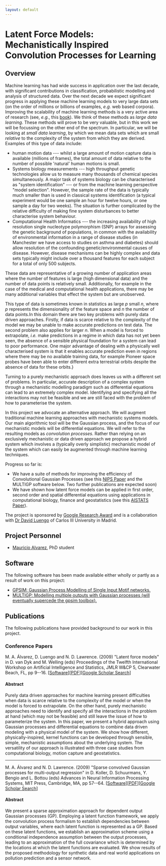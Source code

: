 ```yaml
---
layout: default
---
```


Latent Force Models: Mechanistically Inspired Convolution Processes for Learning
================================================================================

Overview
--------

Machine learning has had wide success in application over the last
decade, with significant contributions in classification, probabilistic
modelling and analysis of structured data. Over the next decade we
expect significant progress in applying these machine learning models to
very large data sets (on the order of millions or billions of examples,
*e.g.* web based corpora). Improving the scalability of machine learning
methods is a very active area of research (see, *e.g.*, this
[book](#Bottou:lskm07)). We think of these methods as *large data
learning*. These methods will prove to be very valuable, but in this
work we will be focussing on the other end of the spectrum. In
particular, we will be looking at *small data learning*, by which we
mean data sets which are small *relative* to the complexity of the
system from which they are derived. Examples of this type of data
include:

-   human motion data --- whilst a large amount of motion capture data
    is available (millions of frames), the total amount of data relative
    to the number of possible 'natural' human motions is small.
-   Systems biology measurements --- high throughput genetic
    technologies allow us to measure many thousands of chemical
    species simultaneously. A major task of systems biology can be
    characterised as "system identification" --- or from the machine
    learning perspective "model selection". However, the sample rate of
    the data is typically much smaller than is used in classical systems
    identification (a typical experiment would be one sample an hour for
    twelve hours, or one sample a day for two weeks). The situation is
    further complicated by the relative difficulty of making fine system
    disturbances to better characterise system behaviour.
-   Computational Health Informatics --- the increasing availability of
    high resolution single nucleotype polymorphism (SNP) arrays for
    assessing the genetic background of populations, in common with the
    availability of environmental information in a range of disease
    studies (in Manchester we have access to studies on asthma
    and diabetes) should allow resolution of the confounding
    genetic/environmental causes of disease. However, disease mechanisms
    can be highly complex and data sets typically might include over a
    thousand features for each subject for a total of only 500 subjects.

These data are representative of a growing number of application areas
where the number of features is large (high dimensional data) and the
number of data points is relatively small. Additionally, for example in
the case of the medical and computational health applications, there may
be many additional variables that effect the system but are unobserved.

This type of data is sometimes known in statistics as large *p* small
*n*, where *p* represents the dimensionality of the feature space and
*n* the number of data points.In this domain there are two key problems
with purely data driven approaches. Firstly, if data is scarce relative
to the complexity of the model we may be unable to make accurate
predictions on test data. The second problem also applies for larger
*n*. When a model is forced to extrapolate, *i.e.* make predictions in a
regime in which data has not yet been seen, the absence of a sensible
physical foundation for a system can lead to poor performance. One major
advantage of dealing with a physically well characterised system is that
it enables accurate prediction even in regions where there may be no
available training data, for example Pioneer space probes have been able
to enter different extra terrestrial orbits despite the absence of data
for these orbits.}

Turning to a purely mechanistic approach does leaves us with a different
set of problems. In particular, accurate description of a complex system
through a mechanistic modelling paradigm such as differential equations
can lead to an extremely complex model. Identifying and specifying all
the interactions may not be feasible and we are still faced with the
problem of how to parameterise the system.

In this project we advocate an alternative approach. We will augment
traditional machine learning approaches with mechanistic systems models.
Our main algorithmic tool will be the Gaussian process, and the focus of
our mechanistic models will be differential equations. We will refer to
the resulting models as *convolution processes*. Rather than relying on
an exclusively mechanistic or data driven approach we propose a hybrid
system which involves a (typically overly simplistic) mechanistic model
of the system which can easily be augmented through machine learning
techniques.

Progress so far is:

-   We have a suite of methods for improving the efficiency of
    Convolutional Gaussian Processes (see this [NIPS
    Paper](#Alvarez:convolved08) and the MULTIGP software below. Two
    further publications are expected soon)
-   We have shown how latent force models can be applied in first order,
    second order and spatial differential equations using applications
    in computational biology, finance and geostatistics (see this
    [AISTATS Paper](#Alvarez:lfm09)).

The project is sponsored by [Google Research
Award](http://www.google.com) and is a collaboration with [Dr David
Luengo](None) of Carlos III University in Madrid.

Project Personnel
-----------------

- [Mauricio Alvarez](https://sites.google.com/site/maalvarezl/), PhD student

Software
--------

The following software has been made available either wholly or partly
as a result of work on this project:

-  [GPSIM: Gaussian Process Modelling of Single Input Motif networks.](http://inverseprobability.com/gpsim)
-  [MULTIGP: Modelling multiple outputs with Gaussian processes (will eventually supercede the gpsim toolbox).](http://inverseprobability.com/multigp)

Publications
------------

The following publications have provided background to our work in this
project.

### Conference Papers

<span class="author">M. A. Álvarez, D. Luengo and N. D. Lawrence.  </span> (2009) <span class="papertitle">"Latent force models"</span> in D. van Dyk and M. Welling (eds) <span class="journal">Proceedings of the Twelfth International Workshop on Artificial Intelligence and Statistics</span>, JMLR W&CP 5, Clearwater Beach, FL, pp 9--16.  \[[Software](http://inverseprobability.com/multigp)\]\[[PDF](http://jmlr.csail.mit.edu/proceedings/papers/v5/alvarez09a/alvarez09a.pdf)\]\[[Google Scholar Search](http://scholar.google.com/scholar?hl-en&lr=&q=Latent+Force+Models+&btnG=Search)\]

#### Abstract

Purely data driven approaches for machine learning present difficulties
when data is scarce relative to the complexity of the model or when the
model is forced to extrapolate. On the other hand, purely mechanistic
approaches need to identify and specify all the interactions in the
problem at hand (which may not be feasible) and still leave the issue of
how to parameterize the system. In this paper, we present a hybrid
approach using Gaussian processes and differential equations to combine
data driven modeling with a physical model of the system. We show how
different, physically-inspired, kernel functions can be developed
through sensible, simple, mechanistic assumptions about the underlying
system. The versatility of our approach is illustrated with three case
studies from computational biology, motion capture and geostatistics.

------------------------------------------------------------------------

<span class="author">M. A. Álvarez and N. D. Lawrence. </span> (2009) <span class="papertitle">"Sparse convolved Gaussian processes for multi-output regression"</span> in D. Koller, D. Schuurmans, Y. Bengio and L. Bottou (eds) <span class="journal">Advances in Neural Information Processing Systems</span>, MIT Press, Cambridge, MA, pp 57--64.  \[[Software](http://inverseprobability.com/multigp/)\]\[[PDF](ftp://ftp.dcs.shef.ac.uk/home/neil/spmulti.pdf)\]\[[Google Scholar Search](http://scholar.google.com/scholar?hl-en&lr=&q=Sparse+Convolved+Gaussian+Processes+for+Multi-output+Regression+&btnG=Search)\]

#### Abstract

We present a sparse approximation approach for dependent output Gaussian
processes (GP). Employing a latent function framework, we apply the
convolution process formalism to establish dependencies between output
variables, where each latent function is represented as a GP. Based on
these latent functions, we establish an approximation scheme using a
conditional independence assumption between the output processes,
leading to an approximation of the full covariance which is determined
by the locations at which the latent functions are evaluated. We show
results of the proposed methodology for synthetic data and real world
applications on pollution prediction and a sensor network.

